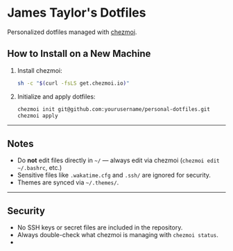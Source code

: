 # James Taylor's Dotfiles

Personalized dotfiles managed with [chezmoi](https://www.chezmoi.io/).

## How to Install on a New Machine

1. Install chezmoi:
    ```bash
    sh -c "$(curl -fsLS get.chezmoi.io)"
    ```

2. Initialize and apply dotfiles:
    ```bash
    chezmoi init git@github.com:yourusername/personal-dotfiles.git
    chezmoi apply
    ```

---

## Notes
- Do **not** edit files directly in `~/` — always edit via chezmoi (`chezmoi edit ~/.bashrc`, etc.)
- Sensitive files like `.wakatime.cfg` and `.ssh/` are ignored for security.
- Themes are synced via `~/.themes/`.

---

## Security
- No SSH keys or secret files are included in the repository.
- Always double-check what chezmoi is managing with `chezmoi status`.
- 
